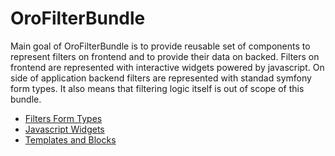 OroFilterBundle
===============

Main goal of OroFilterBundle is to provide reusable set of components to represent filters on frontend
and to provide their data on backed. Filters on frontend are represented with interactive widgets
powered by javascript. On side of application backend filters are represented with standad symfony form types.
It also means that filtering logic itself is out of scope of this bundle.

- [Filters Form Types](./Resources/doc/reference/filter_form_types.md)
- [Javascript Widgets](./Resources/doc/reference/javascript_widgets.md)
- [Templates and Blocks](./Resources/doc/reference/templates_and_blocks.md)
